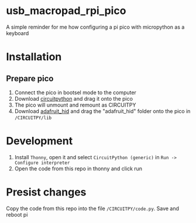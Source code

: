 # usb_macropad_rpi_pico
A simple reminder for me how configuring a pi pico with micropython as a keyboard

# Installation

## Prepare pico

1. Connect the pico in bootsel mode to the computer
2. Download [circuitpython](https://circuitpython.org/board/raspberry_pi_pico/) and drag it onto the pico
3. The pico will unmount and remount as CIRCUITPY
4. Download [adafruit_hid](https://github.com/adafruit/Adafruit_CircuitPython_HID/releases) and drag the "adafruit_hid" folder onto the pico in `/CIRCUITPY/lib`

# Development

1. Install `Thonny`, open it and select `CircuitPython (generic)` in `Run -> Configure interpreter`
2. Open the code from this repo in thonny and click run

# Presist changes

Copy the code from this repo into the file `/CIRCUITPY/code.py`. Save and reboot pi
